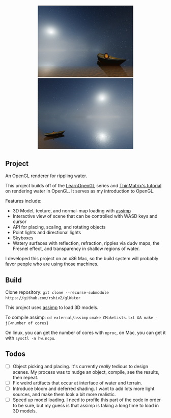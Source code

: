 <p align="center">
    <img src="imgs/render.png" alt="Render" width="300" >
    <img src="imgs/side_profile.png" alt="Side render" width="300">
</p>

## Project
An OpenGL renderer for rippling water.

This project builds off of the [LearnOpenGL](https://learnopengl.com/) series and [ThinMatrix's tutorial](https://www.youtube.com/watch?v=HusvGeEDU_U&list=PLRIWtICgwaX23jiqVByUs0bqhnalNTNZh&ab_channel=ThinMatrix) on rendering water in OpenGL. It serves as my introduction to OpenGL.

Features include:

- 3D Model, texture, and normal-map loading with [assimp](https://github.com/assimp/assimp/tree/master)
- Interactive view of scene that can be controlled with WASD keys and cursor
- API for placing, scaling, and rotating objects
- Point lights and directional lights
- Skyboxes
- Watery surfaces with reflection, refraction, ripples via dudv maps, the Fresnel effect, and transparency in shallow regions of water.

I developed this project on an x86 Mac, so the build system will probably favor people who are using those machines.

## Build

Clone repository:
`git clone --recurse-submodule https://github.com/rshiv2/glWater`

This project uses [assimp](https://github.com/assimp/assimp/tree/master) to load 3D models. 

To compile assimp:
`cd external/assimp`
`cmake CMakeLists.txt && make -j{<number of cores}`

On linux, you can get the number of cores with `nproc`, on Mac, you can get it with `sysctl -n hw.ncpu`.

## Todos
- [ ] Object picking and placing. It's currently _really_ tedious to design scenes. My process was to nudge an object, compile, see the results, then repeat.
- [ ] Fix weird artifacts that occur at interface of water and terrain.
- [ ] Introduce bloom and deferred shading. I want to add lots more light sources, and make them look a bit more realistic.
- [ ] Speed up model loading. I need to profile this part of the code in order to be sure, but my guess is that assimp is taking a long time to load in 3D models.
